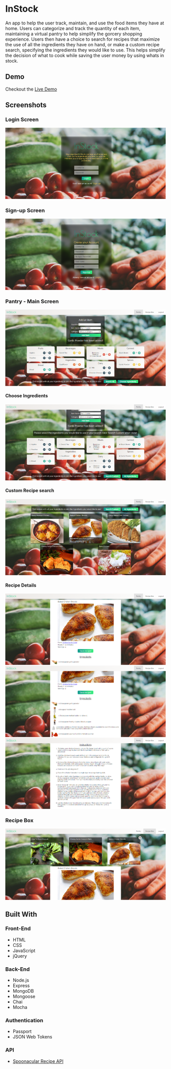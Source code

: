 # InStock

An app to help the user track, maintain, and use the food items they have at home. Users can categorize and track the quantity of each item, maintaining a virtual pantry to help simplify the gorcery shopping experience. Users then have a choice to search for recipes that maximize the use of all the ingredients they have on hand, or make a custom recipe search, specifying the ingredients they would like to use. This helps simplify the decision of what to cook while saving the user money by using whats in stock. 

## Demo

Checkout the [Live Demo](https://instock-pantry-app.herokuapp.com/)

## Screenshots

### Login Screen
![Login](screenshots/InStock-login.png)


### Sign-up Screen
![Sign-up](screenshots/InStock-Signup.png)

### Pantry - Main Screen
![Pantry](screenshots/InStock-Pantry.png)

#### Choose Ingredients
![Choose Ingredients](screenshots/InStock-pantry-choose-ingredients.png)

#### Custom Recipe search
![Recipe Search](screenshots/InStock-custom-recipe-search.png)

#### Recipe Details
 ![Recipe Top](screenshots/InStock-single-recipe-top.png)
 ![Recipe Ingredients](screenshots/InStock-single-recipe-ingredients.png)
 ![Recipe Instructions](screenshots/InStock-single-recipe-instructions.png)
 
 ### Recipe Box
 ![Recipe Box](screenshots/InStock-recipe-box.png)
 
 ## Built With
 
 ### Front-End
 - HTML
 - CSS 
 - JavaScript
 - jQuery
 
 ### Back-End
 - Node.js
 - Express
 - MongoDB
 - Mongoose
 - Chai
 - Mocha
 
 ### Authentication
 - Passport
 - JSON Web Tokens
 
 ### API
 - [Spoonacular Recipe API](https://spoonacular.com/food-api)
